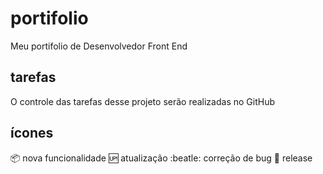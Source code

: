 # portifolio
Meu portifolio de Desenvolvedor Front End

## tarefas

O controle das tarefas desse projeto serão realizadas no GitHub

## ícones

:package: nova funcionalidade
:up: atualização
:beatle: correção de bug
:checkered_flag: release
